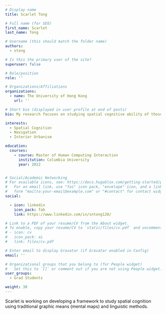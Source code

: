 ```yaml
---
# Display name
title: Scarlet Tong

# Full name (for SEO)
first_name: Scarlet
last_name: Tong

# Username (this should match the folder name)
authors:
  - stong

# Is this the primary user of the site?
superuser: false

# Role/position
role: ''

# Organizations/Affiliations
organizations:
  - name: The University of Hong Kong
    url: ''

# Short bio (displayed in user profile at end of posts)
bio: My research focuses on studying spatial cognitive ability of those living in volumetric cities. Spatial cognition is important to understand how cities can shape people's ability to navigate and access the benefits in the city - an aspect important to a sustainable future.

interests:
  - Spatial Cognition
  - Navigation
  - Interior Urbanism

education:
  courses:
    - course: Master of Human Computing Interaction
      institution: Columbia University
      year: 2022


# Social/Academic Networking
# For available icons, see: https://docs.hugoblox.com/getting-started/page-builder/#icons
#   For an email link, use "fas" icon pack, "envelope" icon, and a link in the
#   form "mailto:your-email@example.com" or "#contact" for contact widget.
social:

  - icon: linkedin
    icon_pack: fab
    link: https://www.linkedin.com/in/sntong128/

# Link to a PDF of your resume/CV from the About widget.
# To enable, copy your resume/CV to `static/files/cv.pdf` and uncomment the lines below.
# - icon: cv
#   icon_pack: ai
#   link: files/cv.pdf

# Enter email to display Gravatar (if Gravatar enabled in Config)
email: ''

# Organizational groups that you belong to (for People widget)
#   Set this to `[]` or comment out if you are not using People widget.
user_groups:
  - Grad Students

weight: 30
---
```


Scarlet is working on developing a framework to study spatial cognition using traditional graphic means (mental maps) and linguistic methods.